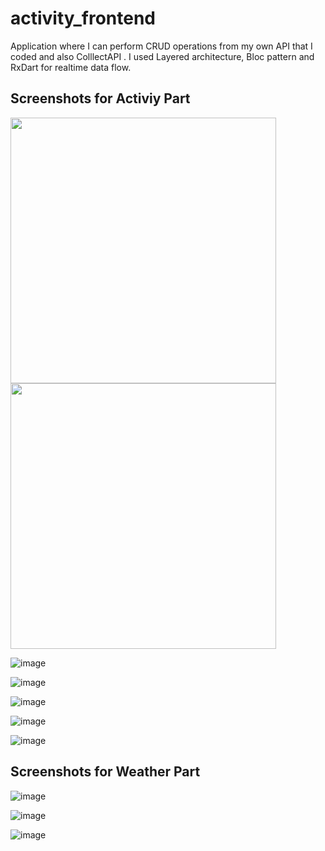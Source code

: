# activity_frontend

Application where I can perform CRUD operations from my own API that I coded and also ColllectAPI . I used Layered architecture, Bloc pattern and RxDart for realtime data flow.

## Screenshots for Activiy Part


<img src="https://user-images.githubusercontent.com/43721794/210139361-e4a9bb4e-1b4e-4c36-976f-0dc21b869d14.png" width="425"/> <img src="https://user-images.githubusercontent.com/43721794/210139411-96b69ce7-6593-47eb-847a-a460fa7e24dc.png" width="425"/> 


![image](https://user-images.githubusercontent.com/43721794/210139361-e4a9bb4e-1b4e-4c36-976f-0dc21b869d14.png)

![image](https://user-images.githubusercontent.com/43721794/210139411-96b69ce7-6593-47eb-847a-a460fa7e24dc.png)

![image](https://user-images.githubusercontent.com/43721794/210139423-0a5ec381-f3f0-417d-8c55-514a54562e99.png)

![image](https://user-images.githubusercontent.com/43721794/210139424-71dd970a-40a6-475d-940c-04dcede02e89.png)

![image](https://user-images.githubusercontent.com/43721794/210139430-1c11a290-bba2-4950-9cf1-048556761dad.png)


## Screenshots for Weather Part

![image](https://user-images.githubusercontent.com/43721794/210139478-9c0fcfbc-89dd-4b92-9556-ebcc70cd9742.png)

![image](https://user-images.githubusercontent.com/43721794/210139498-b7bacfc1-21e3-462a-8912-c599317cab94.png)

![image](https://user-images.githubusercontent.com/43721794/210139515-70527036-c196-4e16-b34c-9c1ae64fddaa.png)
